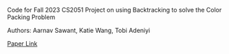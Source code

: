 Code for Fall 2023 CS2051 Project on using Backtracking to solve the Color Packing Problem

Authors: Aarnav Sawant, Katie Wang, Tobi Adeniyi

[Paper Link](https://drive.google.com/drive/u/0/home)

